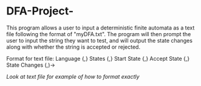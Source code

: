 # DFA-Project-
This program allows a user to input a deterministic finite automata as a text file following the format of "myDFA.txt". The program will then prompt the user to input the string they want to test, and will output the state changes along with whether the string is accepted or rejected. 

Format for text file:
Language {,}
States  {,}
Start State  {,}
Accept State  {,}
State Changes (,)->

*Look at text file for example of how to format exactly*
